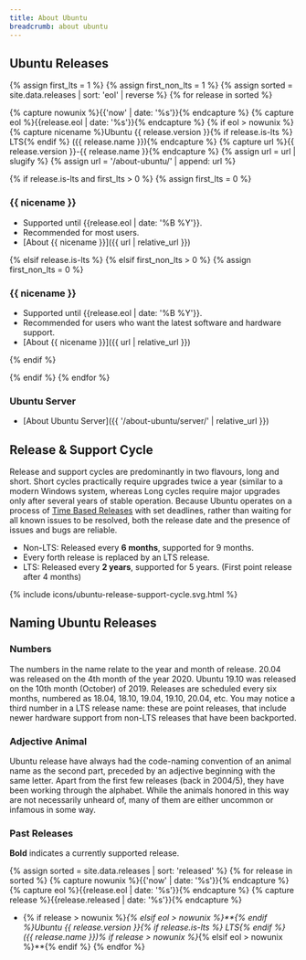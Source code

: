 ```yaml
---
title: About Ubuntu
breadcrumb: about ubuntu
---
```


## Ubuntu Releases

{% assign first_lts = 1 %}
{% assign first_non_lts = 1 %}
{% assign sorted = site.data.releases | sort: 'eol' | reverse %}
{% for release in sorted %}

{% capture nowunix %}{{'now' | date: '%s'}}{% endcapture %}
{% capture eol %}{{release.eol | date: '%s'}}{% endcapture %}
{% if eol > nowunix %}
{% capture nicename %}Ubuntu {{ release.version }}{% if release.is-lts %} LTS{% endif %} ({{ release.name }}){% endcapture %}
{% capture url %}{{ release.version }}-{{ release.name }}{% endcapture %}
{% assign url = url | slugify %}
{% assign url = '/about-ubuntu/' | append: url %}

{% if release.is-lts and first_lts > 0 %}
{% assign first_lts = 0 %}

### {{ nicename }}
- Supported until {{release.eol | date: '%B %Y'}}.
- Recommended for most users.
- [About {{ nicename }}]({{ url | relative_url }})

{% elsif release.is-lts %}
{% elsif first_non_lts > 0 %}
{% assign first_non_lts = 0 %}
### {{ nicename }}
- Supported until {{release.eol | date: '%B %Y'}}.
- Recommended for users who want the latest software and hardware support.
- [About {{ nicename }}]({{ url | relative_url }})

{% endif %}

{% endif %}
{% endfor %}

### Ubuntu Server
- [About Ubuntu Server]({{ '/about-ubuntu/server/' | relative_url }})

## Release & Support Cycle
Release and support cycles are predominantly in two flavours, long and short. Short cycles practically require upgrades twice a year (similar to a modern Windows system, whereas Long cycles require major upgrades only after several years of stable operation. Because Ubuntu operates on a process of [Time Based Releases](https://wiki.ubuntu.com/TimeBasedReleases) with set deadlines, rather than waiting for all known issues to be resolved, both the release date and the presence of issues and bugs are reliable.

- Non-LTS: Released every **6 months**, supported for 9 months. 
- Every forth release is replaced by an LTS release.
- LTS: Released every **2 years**, supported for 5 years. (First point release after 4 months)

{% include icons/ubuntu-release-support-cycle.svg.html %}

## Naming Ubuntu Releases

### Numbers
The numbers in the name relate to the year and month of release. 20.04 was released on the 4th month of the year 2020. Ubuntu 19.10 was released on the 10th month (October) of 2019. Releases are scheduled every six months, numbered as 18.04, 18.10, 19.04, 19.10, 20.04, etc. You may notice a third number in a LTS release name: these are point releases, that include newer hardware support from non-LTS releases that have been backported.

### Adjective Animal
Ubuntu release have always had the code-naming convention of an animal name as the second part, preceded by an adjective beginning with the same letter. Apart from the first few releases (back in 2004/5), they have been working through the alphabet. While the animals honored in this way are not necessarily unheard of, many of them are either uncommon or infamous in some way.
    
### Past Releases
**Bold** indicates a currently supported release.

{% assign sorted = site.data.releases | sort: 'released' %}
{% for release in sorted %}
{% capture nowunix %}{{'now' | date: '%s'}}{% endcapture %}
{% capture eol %}{{release.eol | date: '%s'}}{% endcapture %}
{% capture release %}{{release.released | date: '%s'}}{% endcapture %}
- {% if release > nowunix %}_{% elsif eol > nowunix %}**{% endif %}Ubuntu {{ release.version }}{% if release.is-lts %} LTS{% endif %} ({{ release.name }})% if release > nowunix %}_{% elsif eol > nowunix %}**{% endif %}
{% endfor %}
